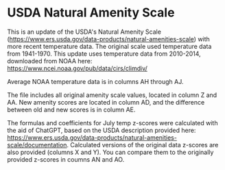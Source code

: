 # USDA Natural Amenity Scale
This is an update of the USDA's Natural Amenity Scale (https://www.ers.usda.gov/data-products/natural-amenities-scale) with more recent temperature data. The original scale used temperature data from 1941-1970. This update uses temperature data from 2010-2014, downloaded from NOAA here: https://www.ncei.noaa.gov/pub/data/cirs/climdiv/

Average NOAA temperature data is in columns AH through AJ.

The file includes all original amenity scale values, located in column Z and AA. New amenity scores are located in column AD, and the difference between old and new scores is in column AE.

The formulas and coefficients for July temp z-scores were calculated with the aid of ChatGPT, based on the USDA description provided here: https://www.ers.usda.gov/data-products/natural-amenities-scale/documentation. Calculated versions of the original data z-scores are also provided (columns X and Y). You can compare them to the originally provided z-scores in coumns AN and AO.
